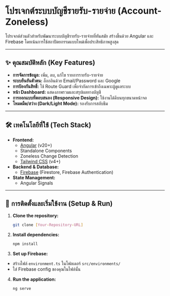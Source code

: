 # โปรเจกต์ระบบบัญชีรายรับ-รายจ่าย (Account-Zoneless)

โปรเจกต์ส่วนตัวสำหรับพัฒนาระบบบัญชีรายรับ-รายจ่ายที่ทันสมัย สร้างขึ้นด้วย Angular และ Firebase โดยเน้นการใช้สถาปัตยกรรมแบบใหม่เพื่อประสิทธิภาพสูงสุด

---

## ✨ คุณสมบัติหลัก (Key Features)

* **การจัดการข้อมูล:** เพิ่ม, ลบ, แก้ไข รายการรายรับ-รายจ่าย
* **ระบบยืนยันตัวตน:** ล็อกอินด้วย Email/Password และ Google
* **การป้องกันสิทธิ์:** ใช้ Route Guard เพื่อจำกัดการเข้าถึงเฉพาะผู้ดูแลระบบ
* **หน้า Dashboard:** แสดงภาพรวมและสรุปผลทางบัญชี
* **การออกแบบที่ตอบสนอง (Responsive Design):** ใช้งานได้ดีบนทุกขนาดหน้าจอ
* **โหมดมืด/สว่าง (Dark/Light Mode):** รองรับการสลับธีม

---

## 🛠️ เทคโนโลยีที่ใช้ (Tech Stack)

* **Frontend:**
  * [Angular](https://angular.io/) (v20+)
  * Standalone Components
  * Zoneless Change Detection
  * [Tailwind CSS](https://tailwindcss.com/) (v4+)
* **Backend & Database:**
  * [Firebase](https://firebase.google.com/) (Firestore, Firebase Authentication)
* **State Management:**
  * Angular Signals

---

## 🚀 การติดตั้งและเริ่มใช้งาน (Setup & Run)

1. **Clone the repository:**
   ```bash
   git clone [Your-Repository-URL]
   ```

2. **Install dependencies:**
   ```bash
   npm install
   ```

3. **Set up Firebase:**

* สร้างไฟล์ `environment.ts` ในโฟลเดอร์ `src/environments/`
* ใส่ Firebase config ของคุณในไฟล์นั้น

4. **Run the application:**
   ```bash
   ng serve
   ```
